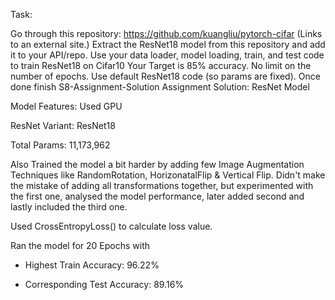 Task:

Go through this repository: https://github.com/kuangliu/pytorch-cifar (Links to an external site.)
Extract the ResNet18 model from this repository and add it to your API/repo. 
Use your data loader, model loading, train, and test code to train ResNet18 on Cifar10
Your Target is 85% accuracy. No limit on the number of epochs. Use default ResNet18 code (so params are fixed). 
Once done finish S8-Assignment-Solution
Assignment Solution: ResNet Model

Model Features:
Used GPU

ResNet Variant: ResNet18

Total Params: 11,173,962


Also Trained the model a bit harder by adding few Image Augmentation Techniques like RandomRotation, HorizonatalFlip & Vertical Flip. Didn't make the mistake of adding all transformations together, but experimented with the first one, analysed the model performance, later added second and lastly included the third one.

Used CrossEntropyLoss() to calculate loss value.

Ran the model for 20 Epochs with

 * Highest Train Accuracy: 96.22%

 * Corresponding Test Accuracy: 89.16% 
